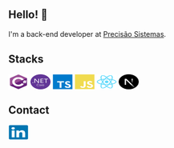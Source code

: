 ## Hello! 👋
I'm a back-end developer at <a href="https://www.precisaosistemas.com.br/" target="_blank">Precisão Sistemas</a>.

## Stacks 
<div style="display: inline_block">
  <img align="center" alt="Thais-Csharp" height="30" width="40" src="https://raw.githubusercontent.com/devicons/devicon/master/icons/csharp/csharp-original.svg">
  <img align="center" alt="Thais-Dotnet" height="30" width="40" src="https://raw.githubusercontent.com/devicons/devicon/master/icons/dotnetcore/dotnetcore-original.svg">
  <img align="center" alt="Thais-Ts" height="30" width="40" src="https://raw.githubusercontent.com/devicons/devicon/master/icons/typescript/typescript-plain.svg">
  <img align="center" alt="Thais-Js" height="30" width="40" src="https://raw.githubusercontent.com/devicons/devicon/master/icons/javascript/javascript-plain.svg"> 
  <img align="center" alt="Thais-React" height="30" width="40" src="https://raw.githubusercontent.com/devicons/devicon/master/icons/react/react-original.svg">
  <img align="center" alt="Thais-Next" height="30" width="40" src="https://raw.githubusercontent.com/devicons/devicon/master/icons/nextjs/nextjs-original.svg">
</div>

## Contact

<div> 
  <a href="https://www.linkedin.com/in/thaisfavore/" target="_blank"><img align="center" alt="Thais-LinkedIn" height="30" width="40" src="https://raw.githubusercontent.com/devicons/devicon/master/icons/linkedin/linkedin-original.svg"></a> 
</div>
